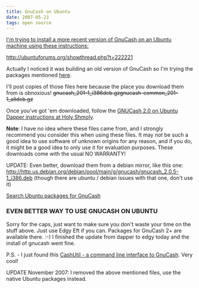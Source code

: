 ```yaml
---
title: GnuCash on Ubuntu
date: 2007-05-23
tags: open source
---
```

<a href="http://www.gnucash.org/">

I'm trying to install a more recent version of GnuCash on an Ubuntu machine using these instructions:

<a href="http://ubuntuforums.org/showthread.php?t=222221">http://ubuntuforums.org/showthread.php?t=222221</a>

Actually I noticed it was building an old version of GnuCash so I'm trying the packages mentioned <a href="http://ocaoimh.ie/2006/09/14/gnucash-20-on-ubuntu-dapper/">here</a>.

I'll post copies of those files here because the place you download them from is obnoxious! <del>gnucash_201-1_i386deb.gz</del><del>gnucash-common_201-1_alldeb.gz</del>

Once you've got 'em downloaded, follow the <a href="http://ocaoimh.ie/2006/09/14/gnucash-20-on-ubuntu-dapper/">GNUCash 2.0 on Ubuntu Dapper instructions at Holy Shmoly</a>.

<strong>Note</strong>: I have no idea where these files came from, and I strongly recommend you consider this when using these files. It may not be such a good idea to use software of unknown origins for any reason, and if you do, it might be a good idea to only use it for evaluation purposes. These downloads come with the usual NO WARRANTY!

UPDATE: Even better, download them from a debian mirror, like this one: <a href="http://http.us.debian.org/debian/pool/main/g/gnucash/gnucash_2.0.5-1_i386.deb">http://http.us.debian.org/debian/pool/main/g/gnucash/gnucash_2.0.5-1_i386.deb</a> (though there are ubuntu / debian issues with that one, don't use it)

<a href="http://packages.ubuntu.com/cgi-bin/search_packages.pl?keywords=gnucash&searchon=names&subword=1&version=feisty&release=all">Search Ubuntu packages for GnuCash</a>
<h3>EVEN BETTER WAY TO USE GNUCASH ON UBUNTU</h3>

Sorry for the caps, just want to make sure you don't waste your time on the stuff above. Just use Edgy Eft if you can. Packages for GnuCash 2+ are available there. :-) I finished the update from dapper to edgy today and the install of gnucash went fine.

P.S. - I just found this <a href="http://cashutil.sourceforge.net/">CashUtil - a command line interface to GnuCash</a>. Very cool!

UPDATE November 2007: I removed the above mentioned files, use the native Ubuntu packages instead.

